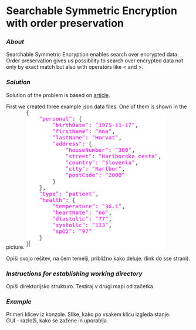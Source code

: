 # Searchable Symmetric Encryption with order preservation

### _About_
Searchable Symmetric Encryption enables search over encrypted data.  
Order preservation gives us possibility to search over encrypted data not only by exact match but also with operators like < and >. 

### _Solution_
Solution of the problem is based on [article](https://hcis-journal.springeropen.com/articles/10.1186/s13673-015-0039-9).  

First we created three example json data files. One of them is shown in the picture.
![alt json_file](images/json_file.png "JSON file")




Opiši svojo rešitev, na čem temelji, približno kako deluje. (link do sse strani).


### _Instructions for establishing working directory_
Opiši direktorijsko strukturo. Testiraj v drugi mapi od začetka.


### _Example_
Primeri klicev iz konzole. Slike, kako po vsakem klicu izgleda stanje.  
GUI - razloži, kako se zažene in uporablja.

